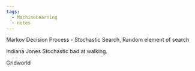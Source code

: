 ```yaml
---
tags:
  - MachineLearning
  - notes
---
```



Markov Decision Process - Stochastic Search, Random element of search

Indiana Jones Stochastic bad at walking.

Gridworld



